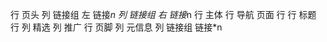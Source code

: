 行 页头
    列 链接组 左
        链接*n
    列 链接组 右
        链接*n
行 主体
    行 导航 页面
    行
        行 标题
        行 
            列 精选
            列 推广
行 页脚
    列 元信息
    列 链接组 
        链接*n